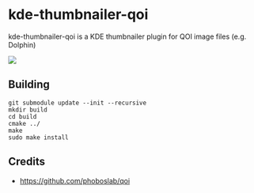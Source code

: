 # kde-thumbnailer-qoi

kde-thumbnailer-qoi is a KDE thumbnailer plugin for QOI image files (e.g. Dolphin)

<img src="https://user-images.githubusercontent.com/1893754/152891089-51517b9c-fca1-4d3b-a6ff-32728fbf1e13.png" />


## Building

    git submodule update --init --recursive
    mkdir build
    cd build
    cmake ../
    make
    sudo make install


## Credits

- https://github.com/phoboslab/qoi
